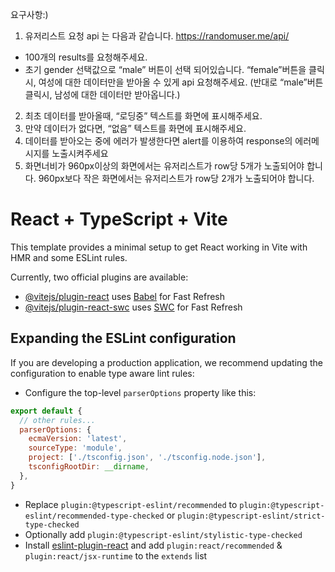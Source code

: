 요구사항:)

1. 유저리스트 요청 api 는 다음과 같습니다. https://randomuser.me/api/
- 100개의 results를 요청해주세요.
- 초기 gender 선택값으로 “male” 버튼이 선택 되어있습니다. “female”버튼을 클릭시, 여성에 대한 데이터만을 받아올 수 있게 api 요청해주세요. (반대로 “male”버튼 클릭시, 남성에 대한 데이터만 받아옵니다.)

2. 최초 데이터를 받아올때, “로딩중” 텍스트를 화면에 표시해주세요.
3. 만약 데이터가 없다면, “없음” 텍스트를 화면에 표시해주세요.
4. 데이터를 받아오는 중에 에러가 발생한다면 alert를 이용하여 response의 에러메시지를 노출시켜주세요
5. 화면너비가 960px이상의 화면에서는 유저리스트가 row당 5개가 노출되어야 합니다. 960px보다 작은 화면에서는 유저리스트가 row당 2개가 노출되어야 합니다.



# React + TypeScript + Vite

This template provides a minimal setup to get React working in Vite with HMR and some ESLint rules.

Currently, two official plugins are available:

- [@vitejs/plugin-react](https://github.com/vitejs/vite-plugin-react/blob/main/packages/plugin-react/README.md) uses [Babel](https://babeljs.io/) for Fast Refresh
- [@vitejs/plugin-react-swc](https://github.com/vitejs/vite-plugin-react-swc) uses [SWC](https://swc.rs/) for Fast Refresh

## Expanding the ESLint configuration

If you are developing a production application, we recommend updating the configuration to enable type aware lint rules:

- Configure the top-level `parserOptions` property like this:

```js
export default {
  // other rules...
  parserOptions: {
    ecmaVersion: 'latest',
    sourceType: 'module',
    project: ['./tsconfig.json', './tsconfig.node.json'],
    tsconfigRootDir: __dirname,
  },
}
```

- Replace `plugin:@typescript-eslint/recommended` to `plugin:@typescript-eslint/recommended-type-checked` or `plugin:@typescript-eslint/strict-type-checked`
- Optionally add `plugin:@typescript-eslint/stylistic-type-checked`
- Install [eslint-plugin-react](https://github.com/jsx-eslint/eslint-plugin-react) and add `plugin:react/recommended` & `plugin:react/jsx-runtime` to the `extends` list
